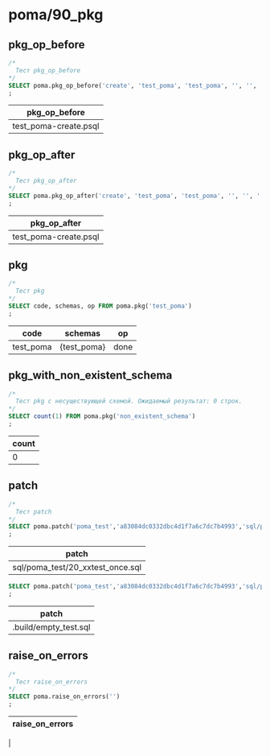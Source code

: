 #  poma/90_pkg
## pkg_op_before

```sql
/*
  Тест pkg_op_before
*/
SELECT poma.pkg_op_before('create', 'test_poma', 'test_poma', '', '', '', 'blank.sql')
;
```
|    pkg_op_before     
|----------------------
|test_poma-create.psql

## pkg_op_after

```sql
/*
  Тест pkg_op_after
*/
SELECT poma.pkg_op_after('create', 'test_poma', 'test_poma', '', '', '', 'noskip','blank.sql')
;
```
|    pkg_op_after      
|----------------------
|test_poma-create.psql

## pkg

```sql
/*
  Тест pkg
*/
SELECT code, schemas, op FROM poma.pkg('test_poma')
;
```
|  code    |   schemas   |  op  
|----------|-------------|------
|test_poma | {test_poma} | done

## pkg_with_non_existent_schema

```sql
/*
  Тест pkg с несуществующей схемой. Ожидаемый результат: 0 строк.
*/
SELECT count(1) FROM poma.pkg('non_existent_schema')
;
```
|count 
|------
|    0

## patch

```sql
/*
  Тест patch
*/
SELECT poma.patch('poma_test','a83084dc0332dbc4d1f7a6c7dc7b4993','sql/poma_test/20_xxtest_once.sql','sql/poma_test/','.build/empty_test.sql')
;
```
|             patch               
|---------------------------------
|sql/poma_test/20_xxtest_once.sql

```sql
SELECT poma.patch('poma_test','a83084dc0332dbc4d1f7a6c7dc7b4993','sql/poma_test/20_xxtest_once.sql','sql/poma_test/','.build/empty_test.sql')
;
```
|        patch         
|----------------------
|.build/empty_test.sql

## raise_on_errors

```sql
/*
  Тест raise_on_errors
*/
SELECT poma.raise_on_errors('')
;
```
|raise_on_errors 
|----------------
|

